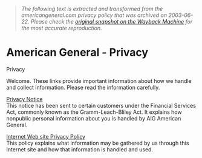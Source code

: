 > *The following text is extracted and transformed from the americangeneral.com privacy policy that was archived on 2003-06-22. Please check the [original snapshot on the Wayback Machine](https://web.archive.org/web/20030622194648id_/http%3A//www.americangeneral.com/life/life.nsf/contents/privacy) for the most accurate reproduction.*

# American General - Privacy

  
Privacy

Welcome. These links provide important information about how we handle and collect information. Please read the information carefully. 

[Privacy Notice](https://web.archive.org/web/20030622194648id_/http%3A//www.americangeneral.com/life/life.nsf/contents/privacynotice)  
This notice has been sent to certain customers under the Financial Services Act, commonly known as the Gramm-Leach-Bliley Act. It explains how nonpublic personal information about you is handled by AIG American General. 

[Internet Web site Privacy Policy](https://web.archive.org/web/20030622194648id_/http%3A//www.americangeneral.com/life/life.nsf/contents/webprivacypolicy)  
This policy explains what information may be gathered by us through this Internet site and how that information is handled and used. 
